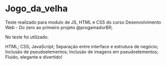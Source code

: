 # Jogo_da_velha
Teste realizado para modulo de JS, HTML e CSS do curso Desenvolvimento Web - Do zero ao primeiro projeto @progamadorBR;

No teste foi utilizado:

HTML; CSS; JavaScript; Separação entre interface e estrutura de negócio; Inclusão de pseudoelementos; Inclusão de imagens em pseudoelementos;
Fluido, elegante e divertido!
